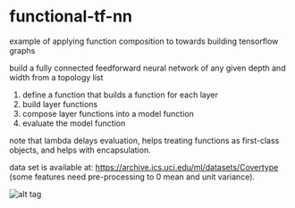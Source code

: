 # functional-tf-nn 
example of applying function composition to towards building tensorflow graphs

build a fully connected feedforward neural network of any given depth and width from a topology list 

1) define a function that builds a function for each layer
2) build layer functions
3) compose layer functions into a model function 
4) evaluate the model function

note that lambda delays evaluation, helps treating functions as first-class objects, and helps with encapsulation.

data set is available at: https://archive.ics.uci.edu/ml/datasets/Covertype (some features need pre-processing to 0 mean and unit variance).

![alt tag](https://cloud.githubusercontent.com/assets/25671774/25096616/df883790-2355-11e7-81ce-99911c271704.png)
